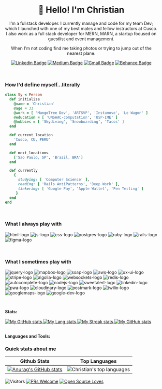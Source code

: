 <h1 align="center">👋 Hello! I'm Christian</h1>

<p align="center">
I'm a fullstack developer.  I currently manage and code for my team Dev; which I launched with one of my best mates and fellow instructors at Cusco. I also work as a full stack developer for MERN, MARN, a startup focused on guestlist and event management.   
</p>
<p align="center"> 
When I'm not coding find me taking photos or trying to jump out of the nearest plane.
</p>

<div align="center">
  
  [![Linkedin Badge](https://img.shields.io/badge/-syrashid-blue?style=flat-square&logo=Linkedin&logoColor=white&link=https://www.linkedin.com/in/christian/)](https://www.linkedin.com/in/sy-rashid/)
  [![Medium Badge](https://img.shields.io/badge/-@syrashid-03a57a?style=flat-square&label&logo=Medium&link=https://medium.com/@syrashid/)](https://christian.medium.com)
  [![Gmail Badge](https://img.shields.io/badge/-sy@mangotree.dev-c14438?style=flat-square&logo=Gmail&logoColor=white&link=mailto:sy@mangotree.dev)](mailto:christian@gmail.com)
  [![Behance Badge](https://img.shields.io/badge/-syrashid-blue?style=flat-square&label&logo=Behance&link=https://www.behance.net/syrashid)](https://www.behance.net/christian)
</div>
<br>

<h3>How I'd define myself...literally</h3>

 ```ruby
 class Sy < Person
   def initialize
     @name = 'Christian'
     @age = 33
     @work = [ 'MangoTree Dev', 'ARTSVP', 'Instamove', 'Le Wagon' ]
     @education = [ 'UNSAAC-computation', 'USP-IME' ]
     @hobbies = [ 'Skydiving', 'Snowboarding', 'Tacos' ]
   end

   def current_location
     'Cusco, CU, PERU'
   end

   def next_locations
     ['Sao Paulo, SP', 'Brazil, BRA']
   end

   def currently
     {
       studying: [ 'Computer Science' ],
       reading: [ 'Rails AntiPatterns', 'Deep Work' ],
       tinkering: [ 'Google Pay', 'Apple Wallet', 'Pen Testing' ]
      }
   end
 end
 ```
 
<br>

### What I always play with
<p> 
  <img src="https://res.cloudinary.com/nico1711/image/upload/c_scale,h_30/v1598850235/html_1_whl9rj.png" alt="html-logo">
  <img src="https://res.cloudinary.com/nico1711/image/upload/c_scale,h_30/v1598849662/javascript_eniubp.png" alt="js-logo">
  <img src="https://res.cloudinary.com/nico1711/image/upload/c_scale,h_30/v1598849661/css_jtfcoz.png" alt="css-logo">
  <img src="https://res.cloudinary.com/nico1711/image/upload/c_scale,h_30/v1598849660/postgresql_zsfd9p.png" alt="postgres-logo">
  <img src="https://res.cloudinary.com/nico1711/image/upload/c_scale,h_30/v1598849655/ruby_nrq1jy.png" alt="ruby-logo">
  <img src="https://res.cloudinary.com/nico1711/image/upload/c_scale,h_30/v1598850690/rails_1_vess2v.png" alt="rails-logo">
  <img src="https://res.cloudinary.com/nico1711/image/upload/c_scale,h_30/v1598849656/figma_ugopbh.png" alt="figma-logo">
</p>

<br>

### What I sometimes play with
<p>
  <img src="https://res.cloudinary.com/nico1711/image/upload/c_scale,h_30/v1598849659/jquery_lvyzat.png" alt="jquery-logo">
  <img src="https://res.cloudinary.com/nico1711/image/upload/c_scale,h_30/v1598849659/mapbox_ik768l.png" alt="mapbox-logo">
  <img src="https://res.cloudinary.com/nico1711/image/upload/c_scale,h_30/v1598849658/soap_oujliq.png" alt="soap-logo">
  <img src="https://res.cloudinary.com/nico1711/image/upload/c_scale,h_30/v1598849658/aws_zdxicw.jpg" alt="aws-logo">
  <img src="https://res.cloudinary.com/nico1711/image/upload/c_scale,h_30/v1598849657/ux-ui-logo_g1gptz.png" alt="ux-ui-logo">
  <img src="https://res.cloudinary.com/nico1711/image/upload/c_scale,h_30/v1598849655/stripe_wpdp4s.png" alt="stripe-logo">
  <img src="https://res.cloudinary.com/nico1711/image/upload/c_scale,h_30/v1598849655/algolia_pgipvv.png" alt="algolia-logo">
  <img src="https://res.cloudinary.com/nico1711/image/upload/c_scale,h_30/v1598849654/websockets_owvtbv.png" alt="websockets-logo">
  <img src="https://res.cloudinary.com/nico1711/image/upload/c_scale,h_30/v1598849653/redis_xtyczu.png" alt="redis-logo">
  <img src="https://res.cloudinary.com/nico1711/image/upload/c_scale,h_30/v1598849653/google_gqugc7.png" alt="autocomplete-logo">
  <img src="https://res.cloudinary.com/nico1711/image/upload/c_scale,h_30/v1598849653/node-js_tkywbk.png" alt="nodejs-logo">
  <img src="https://res.cloudinary.com/nico1711/image/upload/c_scale,h_30/v1598849652/sweetalert_fizd2k.png" alt="sweetalert-logo">
  <img src="https://res.cloudinary.com/nico1711/image/upload/c_scale,h_30/v1598849652/linkedin_obs3m2.png" alt="linkedin-logo">
  <img src="https://res.cloudinary.com/nico1711/image/upload/c_scale,h_30/v1598849652/pwa-logo_nxppg4.png" alt="pwa-logo">
  <img src="https://res.cloudinary.com/nico1711/image/upload/c_scale,h_30/v1598849651/new_cloudinary_logo_square_kninl9.png" alt="cloudinary-logo">
  <img src="https://res.cloudinary.com/nico1711/image/upload/c_scale,h_30/v1598849651/postmark_o4dr2s.png" alt="postmark-logo">
  <img src="https://res.cloudinary.com/nico1711/image/upload/c_scale,h_30/v1598849650/twilio_j6qvbk.png" alt="twilio-logo">
  <img src="https://res.cloudinary.com/nico1711/image/upload/c_scale,h_30/v1598849651/googlemaps_uujgzn.png" alt="googlemaps-logo">
  <img src="https://res.cloudinary.com/nico1711/image/upload/c_scale,h_30/v1598849651/googledeveloper_dpefgw.png" alt="google-dev-logo">
</p>

<br>

**Stats:**

<!-- IF YOU ARE FORKING THIS, USE [https://github-readme-stats.vercel.app/....] as URL, OTHER URLs CAN BE CHANGED RESULTING YOUR README BROKEN-->
<a href="#">
  <img align="center" src="https://github-readme-stats.vercel.app/api?username=chr11stian&include_all_commits=true&title_color=fff&icon_color=79ff97&text_color=9f9f9f&bg_color=151515" alt="My GitHub stats" />
</a>
<a href="#">
  <img align="center" src="https://github-stats-pro.vercel.app/api/top-langs/?username=chr11stian&layout=compact&langs_count=8&hide=jupyter%20notebook,smalltalk,cuda,dockerfile,tsql,makefile&theme=dark" alt="My Lang stats" />
</a>
<a href="#">
  <img align="center" src="https://streak-stats.demolab.com/?user=chr11stian&theme=dark&card_width=600" alt="My Streak stats" />
</a>
<a href="#">
  <img align="center" src="https://github-readme-activity-graph.vercel.app/graph?username=chr11stian&custom_title=Prabor%27s%20Contribution&theme=react&bg_color=151515&point=ffffff&radius=10" alt="My GitHub stats" />
</a>
<br/>
<br/>

**Languages and Tools:**
### Quick stats about me
| Github Stats | Top Languages |
| --- | --- |
| [![Anurag's GitHub stats](https://github-readme-stats.vercel.app/api?username=chr11stian&include_all_commits=true)](https://github.com/chr11stian/github-readme-stats)| ![Christian's top languages](https://github-readme-stats.vercel.app/api/top-langs/?username=chr11stian&show_icons=true&title_color=f6c32c&icon_color=f6c32c&text_color=9f9f9f&bg_color=151515&count_private=true&layout=compact) |




![Visitors](https://visitor-badge.glitch.me/badge?page_id=syrashid.syrashid) [![PRs Welcome](https://img.shields.io/badge/PRs-welcome-brightgreen.svg?style=flat&logo=github)](https://github.com/chr11stian) [![Open Source Loves](https://badges.frapsoft.com/os/v2/open-source.svg?v=103)](https://github.com/chr11stian)